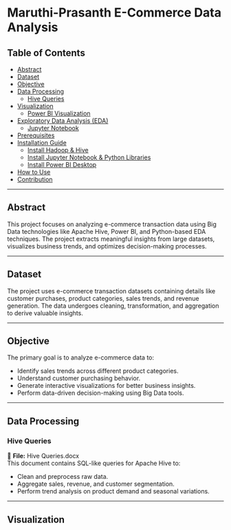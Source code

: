 # Maruthi-Prasanth E-Commerce Data Analysis

## Table of Contents

- [Abstract](#abstract)
- [Dataset](#dataset)
- [Objective](#objective)
- [Data Processing](#data-processing)
  - [Hive Queries](#hive-queries)
- [Visualization](#visualization)
  - [Power BI Visualization](#power-bi-visualization)
- [Exploratory Data Analysis (EDA)](#exploratory-data-analysis-eda)
  - [Jupyter Notebook](#jupyter-notebook)
- [Prerequisites](#prerequisites)
- [Installation Guide](#installation-guide)
  - [Install Hadoop & Hive](#install-hadoop--hive)
  - [Install Jupyter Notebook & Python Libraries](#install-jupyter-notebook--python-libraries)
  - [Install Power BI Desktop](#install-power-bi-desktop)
- [How to Use](#how-to-use)
- [Contribution](#contribution)

---

## Abstract

This project focuses on analyzing e-commerce transaction data using Big Data technologies like Apache Hive, Power BI, and Python-based EDA techniques. The project extracts meaningful insights from large datasets, visualizes business trends, and optimizes decision-making processes.

---

## Dataset

The project uses e-commerce transaction datasets containing details like customer purchases, product categories, sales trends, and revenue generation. The data undergoes cleaning, transformation, and aggregation to derive valuable insights.

---

## Objective

The primary goal is to analyze e-commerce data to:

- Identify sales trends across different product categories.
- Understand customer purchasing behavior.
- Generate interactive visualizations for better business insights.
- Perform data-driven decision-making using Big Data tools.

---

## Data Processing

### Hive Queries

📄 **File:** Hive Queries.docx  
This document contains SQL-like queries for Apache Hive to:

- Clean and preprocess raw data.
- Aggregate sales, revenue, and customer segmentation.
- Perform trend analysis on product demand and seasonal variations.

---

## Visualization

